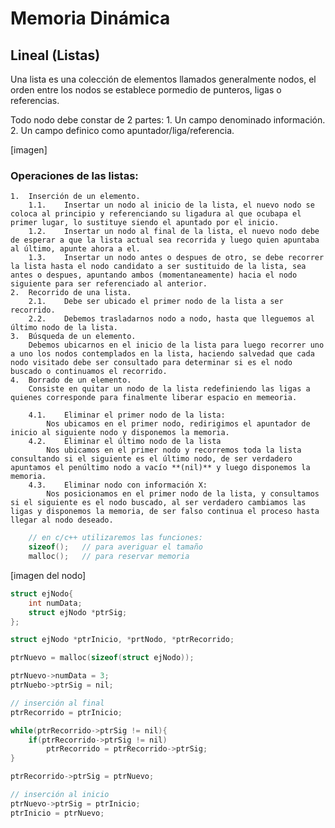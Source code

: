 # Memoria Dinámica

## Lineal (Listas)

Una lista es una colección de elementos llamados generalmente nodos, el orden entre los nodos se establece pormedio de punteros, ligas o referencias.

Todo nodo debe constar de 2 partes:
    1.  Un campo denominado información.
    2.  Un campo definico como apuntador/liga/referencia.

[imagen]

### Operaciones de las listas:
    1.  Inserción de un elemento.
        1.1.    Insertar un nodo al inicio de la lista, el nuevo nodo se coloca al principio y referenciando su ligadura al que ocubapa el primer lugar, lo sustituye siendo el apuntado por el inicio.
        1.2.    Insertar un nodo al final de la lista, el nuevo nodo debe de esperar a que la lista actual sea recorrida y luego quien apuntaba al último, apunte ahora a el.
        1.3.    Insertar un nodo antes o despues de otro, se debe recorrer la lista hasta el nodo candidato a ser sustituido de la lista, sea antes o despues, apuntando ambos (momentaneamente) hacia el nodo siguiente para ser referenciado al anterior.
    2.  Recorrido de una lista.
        2.1.    Debe ser ubicado el primer nodo de la lista a ser recorrido.
        2.2.    Debemos trasladarnos nodo a nodo, hasta que lleguemos al último nodo de la lista.
    3.  Búsqueda de un elemento.
        Debemos ubicarnos en el inicio de la lista para luego recorrer uno a uno los nodos contemplados en la lista, haciendo salvedad que cada nodo visitado debe ser consultado para determinar si es el nodo buscado o continuamos el recorrido.
    4.  Borrado de un elemento.
        Consiste en quitar un nodo de la lista redefiniendo las ligas a quienes corresponde para finalmente liberar espacio en memeoria.

        4.1.    Eliminar el primer nodo de la lista:
            Nos ubicamos en el primer nodo, redirigimos el apuntador de inicio al siguiente nodo y disponemos la memoria.
        4.2.    Eliminar el último nodo de la lista
            Nos ubicamos en el primer nodo y recorremos toda la lista consultando si el siguiente es el último nodo, de ser verdadero apuntamos el penúltimo nodo a vacío **(nil)** y luego disponemos la memoria.
        4.3.    Eliminar nodo con información X:
            Nos posicionamos en el primer nodo de la lista, y consultamos si el siguiente es el nodo buscado, al ser verdadero cambiamos las ligas y disponemos la memoria, de ser falso continua el proceso hasta llegar al nodo deseado.

``` cpp
    // en c/c++ utilizaremos las funciones:
    sizeof();   // para averiguar el tamaño
    malloc();   // para reservar memoria
```

[imagen del nodo]

``` cpp
struct ejNodo{
    int numData;
    struct ejNodo *ptrSig;
};

struct ejNodo *ptrInicio, *prtNodo, *ptrRecorrido;

ptrNuevo = malloc(sizeof(struct ejNodo));

ptrNuevo->numData = 3;
ptrNuebo->ptrSig = nil;

// inserción al final
ptrRecorrido = ptrInicio;

while(ptrRecorrido->ptrSig != nil){
    if(ptrRecorrido->ptrSig != nil)
        ptrRecorrido = ptrRecorrido->ptrSig;
}

ptrRecorrido->ptrSig = ptrNuevo;

// inserción al inicio
ptrNuevo->ptrSig = ptrInicio;
ptrInicio = ptrNuevo;
```
